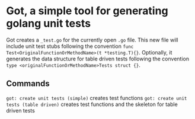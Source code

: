 # Got, a simple tool for generating golang unit tests

Got creates a `_test.go` for the currently open `.go` file.
This new file will include unit test stubs following the convention `func Test<OriginalFunctionOrMethodName>(t *testing.T){}`.
Optionally, it generates the data structure for table driven tests following the convention `type <originalFunctionOrMethodName>Tests struct {}`.


## Commands
`got: create unit tests (simple)` creates test functions
`got: create unit tests (table driven)` creates test functions and the skeleton for table driven tests
